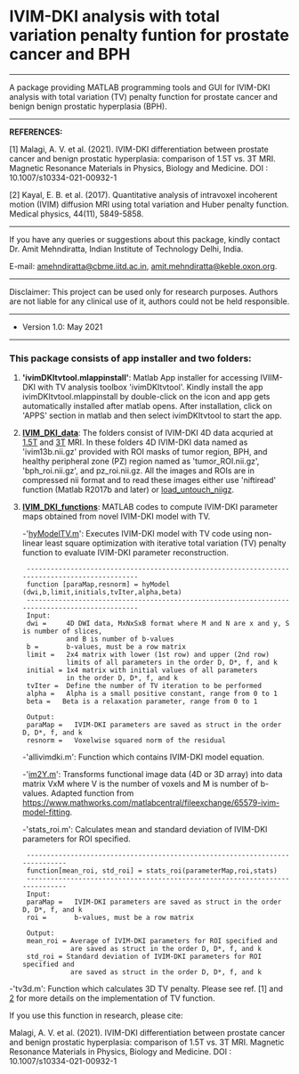 # IVIM-DKI analysis with total variation penalty funtion for prostate cancer and BPH
---------------------------------------------------------------------------------

A package providing MATLAB programming tools and GUI for IVIM-DKI analysis with total
variation (TV) penalty function for prostate cancer and benign benign prostatic hyperplasia (BPH).

---------------------------------------------------------------------------------
**REFERENCES:** 

[1] Malagi, A. V. et al. (2021). IVIM-DKI differentiation between prostate cancer 
and benign prostatic hyperplasia: comparison of 1.5T vs. 3T MRI. 
Magnetic Resonance Materials in Physics, Biology and Medicine. DOI : 10.1007/s10334-021-00932-1

[2] Kayal, E. B. et al. (2017). Quantitative analysis of intravoxel 
incoherent motion (IVIM) diffusion MRI using total variation and Huber penalty function. 
Medical physics, 44(11), 5849-5858.

---------------------------------------------------------------------------------
If you have any queries or suggestions about this package, kindly contact 
Dr. Amit Mehndiratta, Indian Institute of Technology Delhi, India. 

E-mail: <amehndiratta@cbme.iitd.ac.in>, <amit.mehndiratta@keble.oxon.org>.

---------------------------------------------------------------------------------
Disclaimer: This project can be used only for research purposes. Authors are not liable for any clinical use of it, authors could not be held responsible.

---------------------------------------------------------------------------------
- Version 1.0: May 2021
---------------------------------------------------------------------------------

### This package consists of app installer and two folders:

1. **'ivimDKItvtool.mlappinstall'**: Matlab App installer for accessing IVIIM-DKI with TV analysis toolbox 'ivimDKItvtool'. Kindly install the app ivimDKItvtool.mlappinstall by double-click on the icon and app gets automatically installed after matlab opens. After installation, click on 'APPS' section in matlab and then select ivimDKItvtool to start the app.

2. **[IVIM_DKI_data](https://github.com/amitvmehndiratta/IVIM-DKI-MRMP2021/tree/main/IVIM_DKI_data)**: The folders consist of IVIM-DKI 4D data acquried at [1.5T](https://github.com/amitvmehndiratta/IVIM-DKI-MRMP2021/tree/main/IVIM_DKI_data/IVIM_DKI_1_5T) and [3T](https://github.com/amitvmehndiratta/IVIM-DKI-MRMP2021/tree/main/IVIM_DKI_data/IVIM_DKI_3T) MRI. In these folders 4D IVIM-DKI data named as 'ivim13b.nii.gz' provided with ROI masks of tumor region, BPH, and healthy peripheral zone (PZ) region named as 'tumor_ROI.nii.gz', 'bph_roi.nii.gz', and pz_roi.nii.gz. All the images and ROIs are in compressed nii format and to read these images either use 'niftiread' function (Matlab R2017b and later) or [load_untouch_niigz](https://www.mathworks.com/matlabcentral/fileexchange/8797-tools-for-nifti-and-analyze-image).


3. **[IVIM_DKI_functions](https://github.com/amitvmehndiratta/IVIM-DKI-MRMP2021/tree/main/IVIM_DKI_functions)**: MATLAB codes to compute IVIM-DKI parameter maps obtained from 
novel IVIM-DKI model with TV. 

   -'[hyModelTV.m](https://github.com/amitvmehndiratta/IVIM-DKI-MRMP2021/blob/main/IVIM_DKI_functions/hyModelTV.m)': Executes IVIM-DKI model with TV code using non-linear least square optimization with iterative total variation (TV) penalty function to evaluate IVIM-DKI parameter reconstruction.
    
        -----------------------------------------------------------------------------------------------
        function [paraMap,resnorm] = hyModel (dwi,b,limit,initials,tvIter,alpha,beta)
        -----------------------------------------------------------------------------------------------
        Input:
        dwi =     4D DWI data, MxNxSxB format where M and N are x and y, S is number of slices, 
                  and B is number of b-values 
        b =       b-values, must be a row matrix
        limit =   2x4 matrix with lower (1st row) and upper (2nd row) 
                  limits of all parameters in the order D, D*, f, and k
        initial = 1x4 matrix with initial values of all parameters 
                  in the order D, D*, f, and k
        tvIter =  Define the number of TV iteration to be performed
        alpha =   Alpha is a small positive constant, range from 0 to 1
        beta =   Beta is a relaxation parameter, range from 0 to 1

        Output:
        paraMap =   IVIM-DKI parameters are saved as struct in the order D, D*, f, and k
        resnorm =   Voxelwise squared norm of the residual

  
   -'allivimdki.m': Function which contains IVIM-DKI model equation.
  
   -'[im2Y.m](https://www.mathworks.com/matlabcentral/fileexchange/65579-ivim-model-fitting)': Transforms functional image data (4D or 3D array) into data matrix VxM where V is the number of voxels and M is number of b-values. Adapted function from https://www.mathworks.com/matlabcentral/fileexchange/65579-ivim-model-fitting.
  
   -'stats_roi.m': Calculates mean and standard deviation of IVIM-DKI parameters for ROI specified.
        
        -----------------------------------------------------------------------------
        function[mean_roi, std_roi] = stats_roi(parameterMap,roi,stats)
        -----------------------------------------------------------------------------
        Input:
        paraMap =   IVIM-DKI parameters are saved as struct in the order D, D*, f, and k
        roi =       b-values, must be a row matrix

        Output:
        mean_roi = Average of IVIM-DKI parameters for ROI specified and 
                   are saved as struct in the order D, D*, f, and k
        std_roi = Standard deviation of IVIM-DKI parameters for ROI specified and 
                   are saved as struct in the order D, D*, f, and k
  

  -'tv3d.m': Function which calculates 3D TV penalty. Please see ref. [1] and [2](https://aapm.onlinelibrary.wiley.com/doi/abs/10.1002/mp.12520) for more details on the implementation of TV function.


If you use this function in research, please cite:

Malagi, A. V. et al. (2021). IVIM-DKI differentiation between prostate cancer and benign prostatic hyperplasia: comparison of 1.5T vs. 3T MRI. 
Magnetic Resonance Materials in Physics, Biology and Medicine.
DOI : 10.1007/s10334-021-00932-1
